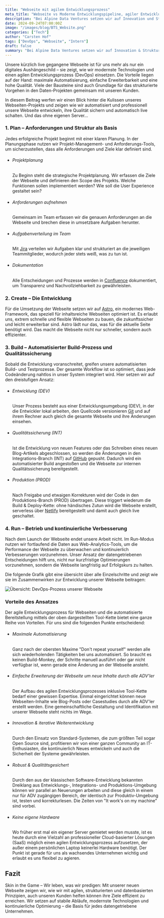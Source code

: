 ```yaml
---
title: "Webseite mit agilem Entwicklungsprozess"
meta_title: "Webseite vs Moderne Entwicklungspipeline, agiler Entwicklungsprozess, DevOps"
description: "Bei Alpine Data Ventures setzen wir auf Innovation und Struktur. Das zeigen wir auch mit unserer Webseite, die auf einem modernsten Entwicklungsprozess basiert."
date: 2024-09-24T07:00:00Z
image: "/images/blog/BTS_Website.png"
categories: ["Tech"]
author: "Carsten Hof"
tags: ["DevOps", "Webseite", "Intern"]
draft: false
summary: "Bei Alpine Data Ventures setzen wir auf Innovation & Struktur. Das zeigen wir auch mit unserer Webseite, die auf einem modernsten Entwicklungsprozess basiert, den wir auch in Daten-Projekten einsetzen."
---
```


Unsere kürzlich live gegangene Webseite ist für uns mehr als nur ein digitales Aushängeschild – sie zeigt, wie wir modernste Technologien und einen agilen Entwicklungsprozess (DevOps) einsetzen. Die Vorteile liegen auf der Hand: maximale Automatisierung, einfache Erweiterbarkeit und eine hohe Qualität. Viele der Bausteine sind auch Grundlage für das strukturierte Vorgehen in den Daten-Projekten gemeinsam mit unseren Kunden. 

In diesem Beitrag werfen wir einen Blick hinter die Kulissen unseres Webseiten-Projekts und zeigen wie wir automatisiert und professionell unsere Webseite entwickeln, ihre Qualität sichern und automatisch live schalten. Und das ohne eigenen Server...

### 1. Plan – Anforderungen und Struktur als Basis
Jedes erfolgreiche Projekt beginnt mit einer klaren Planung. In der Planungsphase nutzen wir Projekt-Management- und Anforderungs-Tools, um sicherzustellen, dass alle Anforderungen und Ziele klar definiert sind.

- <h6>Projektplanung</h6>
  Zu Beginn steht die strategische Projektplanung. Wir erfassen die Ziele der Webseite und definieren den Scope des Projekts. Welche Funktionen sollen implementiert werden? Wie soll die User Experience gestaltet sein?

- <h6>Anforderungen aufnehmen</h6> 
  Gemeinsam im Team erfassen wir die genauen Anforderungen an die Webseite und brechen diese in umsetzbare Aufgaben herunter.

- <h6>Aufgabenverteilung im Team</h6>
  Mit <a href="https://www.atlassian.com/de/software/jira">Jira</a> verteilen wir Aufgaben klar und strukturiert an die jeweiligen Teammitglieder, wodurch jeder stets weiß, was zu tun ist.

- <h6>Dokumentation</h6> 
  Alle Entscheidungen und Prozesse werden in <a href="https://www.atlassian.com/de/software/confluence">Confluence</a> dokumentiert, um Transparenz und Nachvollziehbarkeit zu gewährleisten.

### 2. Create – Die Entwicklung
Für die Umsetzung der Webseite setzen wir auf [Astro](https://astro.build/), ein modernes Web-Framework, das speziell für inhaltsreiche  Webseiten optimiert ist. Es erlaubt uns, extrem schnelle und flexible Webseiten zu bauen, die zukunftssicher und leicht erweiterbar sind. Astro lädt nur das, was für die aktuelle Seite benötigt wird. Das macht die Webseite nicht nur schneller, sondern auch effizienter.

### 3. Build – Automatisierter Build-Prozess und Qualitätssicherung
Sobald die Entwicklung voranschreitet, greifen unsere automatisierten Build- und Testprozesse. Der gesamte Workflow ist so optimiert, dass jede Codeänderung nahtlos in unser System integriert wird. Hier setzen wir auf den dreistufigen Ansatz:

- <h6>Entwicklung (DEV)</h6> 
  Unser Prozess besteht aus einer Entwicklungsumgebung (DEV), in der die Entwickler lokal
  arbeiten, den Quellcode versionieren <a href="https://git-scm.com/">Git</a> und auf ihrem Rechner auch gleich die gesamte Webseite und ihre Änderungen einsehen. 

- <h6>Qualitätssicherung (INT)</h6> 
  Ist die Entwicklung von neuen Features oder das Schreiben eines neuen Blog-Artikels abgeschlossen, so werden die Änderungen in den Integrations-Branch (INT) auf <a href="https://github.com/">GitHub</a> gepusht. Dadurch wird ein automatisierter Build angestoßen und die Webseite zur internen Qualitätssicherung bereitgestellt. 
  
- <h6> Produktion (PROD)</h6>
  Nach Freigabe und etwaigen Korrekturen wird der Code in den Produktions-Branch (PROD) übertragen. Diese triggert wiederum die Build & Deploy-Kette: ohne händisches Zutun wird die Webseite erstellt, serverless über <a href="https://www.netlify.com/">Netlify</a> bereitgestellt und damit auch gleich live geschaltet.

### 4. Run – Betrieb und kontinuierliche Verbesserung
Nach dem Launch der Webseite endet unsere Arbeit nicht. Im Run-Modus nutzen wir fortlaufend die Daten aus Web-Analytics-Tools, um die Performance der Webseite zu überwachen und kontinuierlich Verbesserungen vorzunehmen. Unser Ansatz der datengetriebenen Entscheidungen hilft uns, nicht nur kurzfristige Optimierungen vorzunehmen, sondern die Webseite langfristig auf Erfolgskurs zu halten.

Die folgende Grafik gibt eine übersicht über alle Einzelschritte und zeigt wie sie im Zusammenwirken zur Entwicklung unserer Webseite beitragen:

![Übersicht: DevOps-Prozess unserer Webseite](/images/blog/2024_09_website_CICD.png)

### Vorteile des Ansatzes
Der agile Entwicklungsprozess für Webseiten und die automatisierte Bereitstellung mittels der oben dargestellten Tool-Kette bietet eine ganze Reihe von Vorteilen. Für uns sind die folgenden Punkte entscheidend:  
- <h6>Maximale Automatisierung</h6>
  Ganz nach der obersten Maxime "Don't repeat yourself" werden alle sich wiederholenden Tätigkeiten bei uns automatisiert. So braucht es keinen Build-Monkey, der Schritte manuell ausführt oder gar nicht verfügbar ist, wenn gerade eine Änderung an der Webseite ansteht. 

- <h6>Einfache Erweiterung der Webseite um neue Inhalte durch alle ADV'ler</h6>
  Der Aufbau des agilen Entwicklungsprozesses inklusive Tool-Kette bedarf einer gewissen Expertise. Einmal eingerichtet können neue Webseiten-Inhalte wie Blog-Posts oder Casestudies durch alle ADV'ler erstellt werden. Eine gemeinschaftliche Gestaltung und Identifikation mit unserer Webseite steht nichts im Wege.    

- <h6>Innovation & iterative Weiterentwicklung</h6>
  Durch den Einsatz von Standard-Systemen, die zum größten Teil sogar Open Source sind, profitieren wir von einer ganzen Community an IT-Enthusiasten, die kontinuierlich Neues entwickeln und auch die Sicherheit der Systeme gewährleisten. 

- <h6>Robust & Qualitätsgesichert</h6>
  Durch den aus der klassischen Software-Entwicklung bekannten Dreiklang aus Entwicklungs-, Integrations- und Produktions-Umgebung können wir parallel an Neuerungen arbeiten und diese gleich in einem nur für ADV zugängigen Bereich, der identisch zur Produktiv-Umgebung ist, testen und korrekturlesen. Die Zeiten von "It work's on my machine" sind vorbei.     

- <h6>Keine eigene Hardware</h6>
  Wo früher erst mal ein eigener Server gemietet werden musste, ist es heute durch eine Vielzahl an professioneller Cloud-basierter Lösungen (SaaS) möglich einen agilen Entwicklungsprozess aufzusetzen, der außer einem persönlichen Laptop keinerlei Hardware benötigt. Der Punkt ist gerade für uns als wachsendes Unternehmen wichtig und erlaubt es uns flexibel zu agieren.  


## Fazit 
Skin in the Game – Wir leben, was wir predigen: Mit unserer neuen Webseite zeigen wir, wie wir mit agilen, strukturierten und datenbasierten Prinzipien, auch unseren Kunden helfen können ihre Ziele effizient zu erreichen. Wir setzen auf stabile Abläufe, modernste Technologien und kontinuierliche Optimierung – die Basis für jedes datengetriebene Unternehmen.

